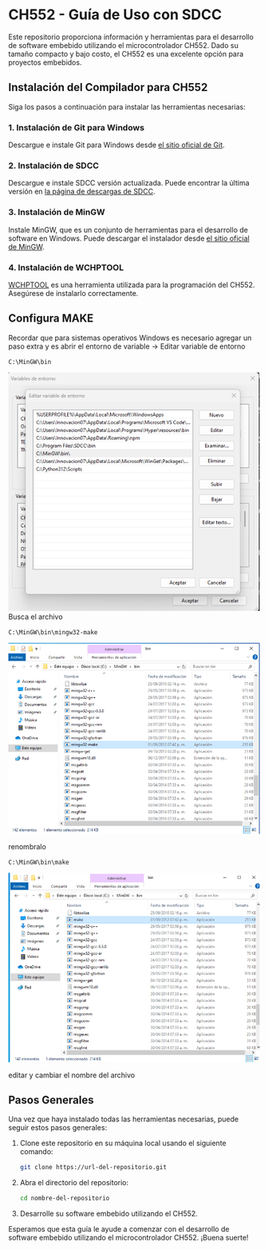 # CH552 - Guía de Uso con SDCC

Este repositorio proporciona información y herramientas para el desarrollo de software embebido utilizando el microcontrolador CH552. Dado su tamaño compacto y bajo costo, el CH552 es una excelente opción para proyectos embebidos.

## Instalación del Compilador para CH552

Siga los pasos a continuación para instalar las herramientas necesarias:

### 1. Instalación de Git para Windows

Descargue e instale Git para Windows desde [el sitio oficial de Git](https://git-scm.com/download/win).

### 2. Instalación de SDCC

Descargue e instale SDCC versión actualizada. Puede encontrar la última versión en [la página de descargas de SDCC](https://sourceforge.net/projects/sdcc/files/sdcc/3.6.0/).

### 3. Instalación de MinGW

Instale MinGW, que es un conjunto de herramientas para el desarrollo de software en Windows. Puede descargar el instalador desde [el sitio oficial de MinGW](https://sourceforge.net/projects/mingw/).

### 4. Instalación de WCHPTOOL

[WCHPTOOL](https://www.wch-ic.com/downloads/WCHISPTool_Setup_exe.html) es una herramienta utilizada para la programación del CH552. Asegúrese de instalarlo correctamente.



## Configura MAKE

Recordar que para sistemas operativos  Windows es necesario agregar un paso extra y es abrir el entorno de variable -> Editar variable de entorno

```
C:\MinGW\bin
```
![entorno](./images/entorn.png)
Busca el archivo 
```
C:\MinGW\bin\mingw32-make
```
![entorno](./images/file.png)


renombralo
```
C:\MinGW\bin\make
```
![entorno](./images/rename.png)



editar y cambiar el nombre del archivo 
## Pasos Generales

Una vez que haya instalado todas las herramientas necesarias, puede seguir estos pasos generales:

1. Clone este repositorio en su máquina local usando el siguiente comando:

    ```bash
    git clone https://url-del-repositorio.git
    ```

2. Abra el directorio del repositorio:

    ```bash
    cd nombre-del-repositorio
    ```

3. Desarrolle su software embebido utilizando el CH552.

Esperamos que esta guía le ayude a comenzar con el desarrollo de software embebido utilizando el microcontrolador CH552. ¡Buena suerte!
